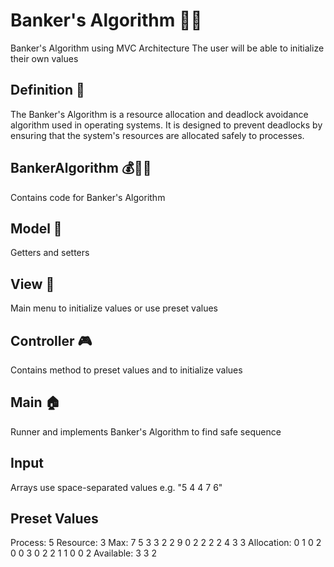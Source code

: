 # Banker's Algorithm 👩‍💻
Banker's Algorithm using MVC Architecture
The user will be able to initialize their own values

## Definition 📄
The Banker's Algorithm is a resource allocation and deadlock avoidance algorithm used in operating systems. It is designed to prevent deadlocks by ensuring that the system's resources are allocated safely to processes.

## BankerAlgorithm 💰🧮🔄
Contains code for Banker's Algorithm

## Model 🤖
Getters and setters

## View 👀
Main menu to initialize values or use preset values

## Controller 🎮
Contains method to preset values and to initialize values

## Main 🏠
Runner and implements Banker's Algorithm to find safe sequence

## Input
Arrays use space-separated values
e.g. "5 4 4 7 6"

## Preset Values
Process: 5
Resource: 3
Max:
7 5 3
3 2 2
9 0 2
2 2 2
4 3 3
Allocation:
0 1 0
2 0 0
3 0 2
2 1 1
0 0 2
Available:
3 3 2